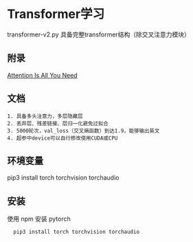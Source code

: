 
# Transformer学习

transformer-v2.py 具备完整transformer结构（除交叉注意力模块）



## 附录

[Attention Is All You Need](https://arxiv.org/abs/1706.03762)


## 文档

    1. 具备多头注意力，多层隐藏层
    2. 丢弃层、残差链接、层归一化避免过拟合
    3. 5000轮次，val_loss（交叉熵函数）到达1.9，能够输出英文
    4. 超参中device可以自行修改使用CUDA或CPU


## 环境变量

pip3 install torch torchvision torchaudio 


## 安装

使用 npm 安装 pytorch

```bash
  pip3 install torch torchvision torchaudio 
```
    
